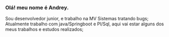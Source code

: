 ### Olá! meu nome é Andrey.
Sou desenvolvedor junior, e trabalho na MV Sistemas tratando bugs; 
Atualmente trabalho com java/Springboot e Pl/Sql, aqui vai estar alguns dos meus trabalhos e estudos realizados;
